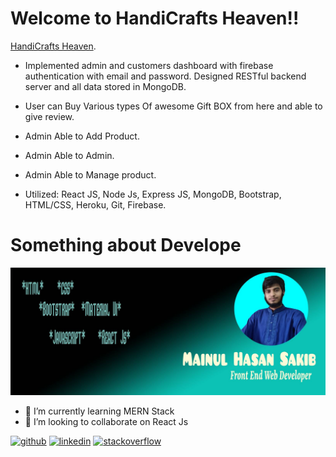 # Welcome to HandiCrafts Heaven!!


 [HandiCrafts Heaven](https://handicrafts-heaven.web.app/).
 

* Implemented admin and customers dashboard with firebase authentication with email and password. Designed RESTful backend server and all data stored in MongoDB.
* User can Buy Various types Of awesome Gift BOX from here and able to give review.
* Admin Able to Add Product.
* Admin Able to Admin.
* Admin Able to Manage product.

* Utilized: React JS, Node Js, Express JS, MongoDB, Bootstrap, HTML/CSS, Heroku, Git, Firebase.

# Something about Develope


![Front End Web Developer](https://github.com/n202012mhsakib/n202012mhsakib/blob/gh-pages/New%20Project.jpg)


- 🌱 I’m currently learning MERN Stack 
- 👯 I’m looking to collaborate on React Js 


[<img src='https://cdn.jsdelivr.net/npm/simple-icons@3.0.1/icons/github.svg' alt='github' height='40'>](https://github.com/mainulHasanSakib)  [<img src='https://cdn.jsdelivr.net/npm/simple-icons@3.0.1/icons/linkedin.svg' alt='linkedin' height='40'>](https://www.linkedin.com/in/mainul-hasan-sakib-327b9221a/)  [<img src='https://cdn.jsdelivr.net/npm/simple-icons@3.0.1/icons/stackoverflow.svg' alt='stackoverflow' height='40'>](https://stackoverflow.com/users/17427811)  
